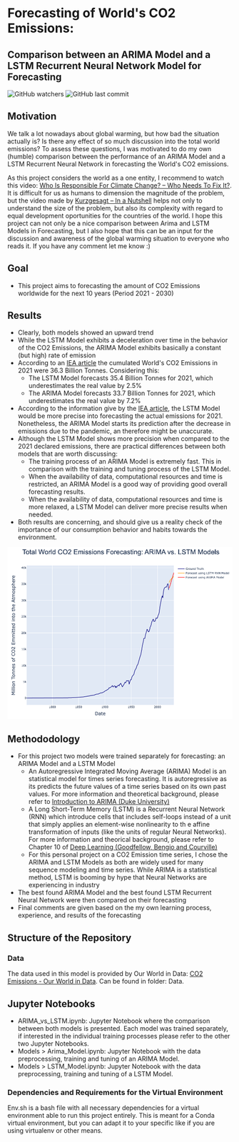 # Forecasting of World's CO2 Emissions:
## Comparison between an ARIMA Model and a LSTM Recurrent Neural Network Model for Forecasting
![GitHub watchers](https://img.shields.io/github/watchers/cristian-castro-a/CO2_Emissions_Analysis_using_ARIMA_Model?style=social) ![GitHub last commit](https://img.shields.io/github/last-commit/cristian-castro-a/CO2_Emissions_Analysis_using_ARIMA_Model)

## Motivation
We talk a lot nowadays about global warming, but how bad the situation actually is? Is there any effect of so much discussion into the total world emissions? To assess these questions, I was motivated to do my own (humble) comparison between the performance of an ARIMA Model and a LSTM Recurrent Neural Network in forecasting the World's CO2 emissions. 

As this project considers the world as a one entity, I recommend to watch this video: [Who Is Responsible For Climate Change? – Who Needs To Fix It?](https://www.youtube.com/watch?v=ipVxxxqwBQw&t=1s). It is difficult for us as humans to dimension the magnitude of the problem, but the video made by [Kurzgesagt – In a Nutshell](youtube.com/channel/UCsXVk37bltHxD1rDPwtNM8Q) helps not only to understand the size of the problem, but also its complexity with regard to equal development oportunities for the countries of the world. I hope this project can not only be a nice comparison between Arima and LSTM Models in Forecasting, but I also hope that this can be an input for the discussion and awareness of the global warming situation to everyone who reads it. If you have any comment let me know :)

## Goal
- This project aims to forecasting the amount of CO2 Emissions worldwide for the next 10 years (Period 2021 - 2030)

## Results
- Clearly, both models showed an upward trend
- While the LSTM Model exhibits a deceleration over time in the behavior of the CO2 Emissions, the ARIMA Model exhibits basically a constant (but high) rate of emission
- According to an [IEA article](https://www.iea.org/news/global-co2-emissions-rebounded-to-their-highest-level-in-history-in-2021) the cumulated World's CO2 Emissions in 2021 were 36.3 Billion Tonnes. Considering this:
    - The LSTM Model forecasts 35.4 Billion Tonnes for 2021, which underestimates the real value by 2.5%
    - The ARIMA Model forecasts 33.7 Billion Tonnes for 2021, which underestimates the real value by 7.2%
- According to the information give by the [IEA article](https://www.iea.org/news/global-co2-emissions-rebounded-to-their-highest-level-in-history-in-2021), the LSTM Model would be more precise into forecasting the actual emissions for 2021. Nonetheless, the ARIMA Model starts its prediction after the decrease in emissions due to the pandemic, an therefore might be unaccurate.
- Although the LSTM Model shows more precision when compared to the 2021 declared emissions, there are practical differences between both models that are worth discussing:
    - The training process of an ARIMA Model is extremely fast. This in comparison with the training and tuning process of the LSTM Model.
    - When the availability of data, computational resources and time is restricted, an ARIMA Model is a good way of providing good overall forecasting results.
    - When the availability of data, computational resources and time is more relaxed, a LSTM Model can deliver more precise results when needed.
- Both results are concerning, and should give us a reality check of the importance of our consumption behavior and habits towards the environment.

![](Final_results.png)

## Methododology
- For this project two models were trained separately for forecasting: an ARIMA Model and a LSTM Model
    - An Autoregressive Integrated Moving Average (ARIMA) Model is an statistical model for times series forecasting. It is autoregressive as its predicts the future values of a time series based on its own past values. For more information and theoretical background, please refer to [Introduction to ARIMA (Duke University)](https://people.duke.edu/~rnau/411arim.htm)
    - A Long Short-Term Memory (LSTM) is a Recurrent Neural Network (RNN) which introduce cells that includes self-loops instead of a unit that simply applies an element-wise nonlinearity to th   e affine transformation of inputs (like the units of regular Neural Networks). For more information and theorical background, please refer to Chapter 10 of [Deep Learning (Goodfellow, Bengio and Courville)](https://www.deeplearningbook.org/)
    - For this personal project on a CO2 Emission time series, I chose the ARIMA and LSTM Models as both are widely used for many sequence modeling and time series. While ARIMA is a statistical method, LSTM is booming by hype that Neural Networks are experiencing in industry
- The best found ARIMA Model and the best found LSTM Recurrent Neural Network were then compared on their forecasting
- Final comments are given based on the my own learning process, experience, and results of the forecasting

## Structure of the Repository
### Data
The data used in this model is provided by Our World in Data: [CO2 Emissions - Our World in Data](https://github.com/owid/co2-data). Can be found in folder: Data.
## Jupyter Notebooks
- ARIMA_vs_LSTM.ipynb: Jupyter Notebook where the comparison between both models is presented. Each model was trained separately, if interested in the individual training processes please refer to the other two Jupyter Notebooks.
- Models > Arima_Model.ipynb: Jupyter Notebook with the data preprocessing, training and tuning of an ARIMA Model.
- Models > LSTM_Model.ipynb: Jupyter Notebook with the data preprocessing, training and tuning of a LSTM Model.
### Dependencies and Requirements for the Virtual Environment
Env.sh is a bash file with all necessary dependencies for a virtual environment able to run this project entirely. This is meant for a Conda virtual environment, but you can adapt it to your specific like if you are using virtualenv or other means.
